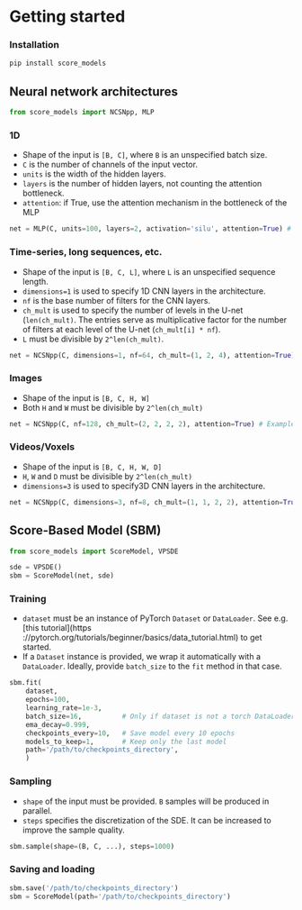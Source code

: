 # Getting started

### Installation

```bash
pip install score_models
```
## Neural network architectures
```python
from score_models import NCSNpp, MLP
```

### 1D
- Shape of the input is `[B, C]`, where `B` is an unspecified batch size.
- `C` is the number of channels of the input vector.
- `units` is the width of the hidden layers.
- `layers` is the number of hidden layers, not counting the attention bottleneck.
- `attention`: if True, use the attention mechanism in the bottleneck of the MLP
```python
net = MLP(C, units=100, layers=2, activation='silu', attention=True) # Example MLP
```


### Time-series, long sequences, etc.

- Shape of the input is `[B, C, L]`, where `L` is an unspecified sequence length.
- `dimensions=1` is used to specify 1D CNN layers in the architecture.
- `nf` is the base number of filters for the CNN layers.
- `ch_mult` is used to specify the number of levels in the U-net (`len(ch_mult)`. 
The entries serve as multiplicative factor for the number of filters at each level of the U-net (`ch_mult[i] * nf`). 
- `L` must be divisible by `2^len(ch_mult)`.
```python
net = NCSNpp(C, dimensions=1, nf=64, ch_mult=(1, 2, 4), attention=True) # Example NCSN++
```

### Images
- Shape of the input is `[B, C, H, W]`
- Both `H` and `W` must be divisible by `2^len(ch_mult)`
```python
net = NCSNpp(C, nf=128, ch_mult=(2, 2, 2, 2), attention=True) # Example NCSN++
```

### Videos/Voxels
- Shape of the input is `[B, C, H, W, D]`
- `H`, `W` and `D` must be divisible by `2^len(ch_mult)`
- `dimensions=3` is used to specify3D CNN layers in the architecture.
```python
net = NCSNpp(C, dimensions=3, nf=8, ch_mult=(1, 1, 2, 2), attention=True) # Example NCSN++
```

## Score-Based Model (SBM)
```python
from score_models import ScoreModel, VPSDE

sde = VPSDE()
sbm = ScoreModel(net, sde)
```

### Training
- `dataset` must be an instance of PyTorch `Dataset` or `DataLoader`. See e.g. [this tutorial](https
://pytorch.org/tutorials/beginner/basics/data_tutorial.html) to get started.
- If a `Dataset` instance is provided, we wrap it automatically with a `DataLoader`. Ideally, provide `batch_size` to the `fit` method in that case.
```python
sbm.fit(
    dataset,
    epochs=100,
    learning_rate=1e-3,
    batch_size=16,          # Only if dataset is not a torch DataLoader
    ema_decay=0.999,
    checkpoints_every=10,   # Save model every 10 epochs
    models_to_keep=1,       # Keep only the last model
    path='/path/to/checkpoints_directory',
    )
```

### Sampling
- `shape` of the input must be provided. `B` samples will be produced in parallel.
- `steps` specifies the discretization of the SDE. It can be increased to improve the sample quality.
```python
sbm.sample(shape=(B, C, ...), steps=1000)
```


### Saving and loading
```python
sbm.save('/path/to/checkpoints_directory')
sbm = ScoreModel(path='/path/to/checkpoints_directory')
```
